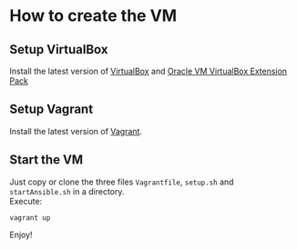 # How to create the VM

## Setup VirtualBox
Install the latest version of [VirtualBox](https://www.virtualbox.org/wiki/Downloads) and 
[Oracle VM VirtualBox Extension Pack](https://www.virtualbox.org/wiki/Downloads)

## Setup Vagrant
Install the latest version of [Vagrant](https://www.vagrantup.com/).

## Start the VM
Just copy or clone the three files `Vagrantfile`, `setup.sh` and 
`startAnsible.sh` in a directory.  
Execute:
```
vagrant up
```

Enjoy!
